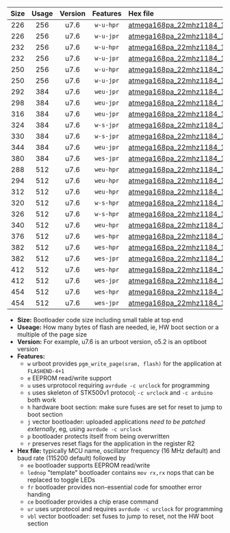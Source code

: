 |Size|Usage|Version|Features|Hex file|
|:-:|:-:|:-:|:-:|:--|
|226|256|u7.6|`w-u-hpr`|[atmega168pa_22mhz1184_115200bps_ur.hex](https://raw.githubusercontent.com/stefanrueger/urboot/main/atmega168pa_22mhz1184_115200bps_ur.hex)|
|226|256|u7.6|`w-u-jpr`|[atmega168pa_22mhz1184_115200bps_ur_vbl.hex](https://raw.githubusercontent.com/stefanrueger/urboot/main/atmega168pa_22mhz1184_115200bps_ur_vbl.hex)|
|232|256|u7.6|`w-u-hpr`|[atmega168pa_22mhz1184_115200bps_lednop_ur.hex](https://raw.githubusercontent.com/stefanrueger/urboot/main/atmega168pa_22mhz1184_115200bps_lednop_ur.hex)|
|232|256|u7.6|`w-u-jpr`|[atmega168pa_22mhz1184_115200bps_lednop_ur_vbl.hex](https://raw.githubusercontent.com/stefanrueger/urboot/main/atmega168pa_22mhz1184_115200bps_lednop_ur_vbl.hex)|
|250|256|u7.6|`w-u-hpr`|[atmega168pa_22mhz1184_115200bps_lednop_fr_ur.hex](https://raw.githubusercontent.com/stefanrueger/urboot/main/atmega168pa_22mhz1184_115200bps_lednop_fr_ur.hex)|
|250|256|u7.6|`w-u-jpr`|[atmega168pa_22mhz1184_115200bps_lednop_fr_ur_vbl.hex](https://raw.githubusercontent.com/stefanrueger/urboot/main/atmega168pa_22mhz1184_115200bps_lednop_fr_ur_vbl.hex)|
|292|384|u7.6|`weu-jpr`|[atmega168pa_22mhz1184_115200bps_ee_ur_vbl.hex](https://raw.githubusercontent.com/stefanrueger/urboot/main/atmega168pa_22mhz1184_115200bps_ee_ur_vbl.hex)|
|298|384|u7.6|`weu-jpr`|[atmega168pa_22mhz1184_115200bps_ee_lednop_ur_vbl.hex](https://raw.githubusercontent.com/stefanrueger/urboot/main/atmega168pa_22mhz1184_115200bps_ee_lednop_ur_vbl.hex)|
|316|384|u7.6|`weu-jpr`|[atmega168pa_22mhz1184_115200bps_ee_lednop_fr_ur_vbl.hex](https://raw.githubusercontent.com/stefanrueger/urboot/main/atmega168pa_22mhz1184_115200bps_ee_lednop_fr_ur_vbl.hex)|
|324|384|u7.6|`w-s-jpr`|[atmega168pa_22mhz1184_115200bps_vbl.hex](https://raw.githubusercontent.com/stefanrueger/urboot/main/atmega168pa_22mhz1184_115200bps_vbl.hex)|
|330|384|u7.6|`w-s-jpr`|[atmega168pa_22mhz1184_115200bps_lednop_vbl.hex](https://raw.githubusercontent.com/stefanrueger/urboot/main/atmega168pa_22mhz1184_115200bps_lednop_vbl.hex)|
|344|384|u7.6|`weu-jpr`|[atmega168pa_22mhz1184_115200bps_ee_lednop_fr_ce_ur_vbl.hex](https://raw.githubusercontent.com/stefanrueger/urboot/main/atmega168pa_22mhz1184_115200bps_ee_lednop_fr_ce_ur_vbl.hex)|
|380|384|u7.6|`wes-jpr`|[atmega168pa_22mhz1184_115200bps_ee_vbl.hex](https://raw.githubusercontent.com/stefanrueger/urboot/main/atmega168pa_22mhz1184_115200bps_ee_vbl.hex)|
|288|512|u7.6|`weu-hpr`|[atmega168pa_22mhz1184_115200bps_ee_ur.hex](https://raw.githubusercontent.com/stefanrueger/urboot/main/atmega168pa_22mhz1184_115200bps_ee_ur.hex)|
|294|512|u7.6|`weu-hpr`|[atmega168pa_22mhz1184_115200bps_ee_lednop_ur.hex](https://raw.githubusercontent.com/stefanrueger/urboot/main/atmega168pa_22mhz1184_115200bps_ee_lednop_ur.hex)|
|312|512|u7.6|`weu-hpr`|[atmega168pa_22mhz1184_115200bps_ee_lednop_fr_ur.hex](https://raw.githubusercontent.com/stefanrueger/urboot/main/atmega168pa_22mhz1184_115200bps_ee_lednop_fr_ur.hex)|
|320|512|u7.6|`w-s-hpr`|[atmega168pa_22mhz1184_115200bps.hex](https://raw.githubusercontent.com/stefanrueger/urboot/main/atmega168pa_22mhz1184_115200bps.hex)|
|326|512|u7.6|`w-s-hpr`|[atmega168pa_22mhz1184_115200bps_lednop.hex](https://raw.githubusercontent.com/stefanrueger/urboot/main/atmega168pa_22mhz1184_115200bps_lednop.hex)|
|340|512|u7.6|`weu-hpr`|[atmega168pa_22mhz1184_115200bps_ee_lednop_fr_ce_ur.hex](https://raw.githubusercontent.com/stefanrueger/urboot/main/atmega168pa_22mhz1184_115200bps_ee_lednop_fr_ce_ur.hex)|
|376|512|u7.6|`wes-hpr`|[atmega168pa_22mhz1184_115200bps_ee.hex](https://raw.githubusercontent.com/stefanrueger/urboot/main/atmega168pa_22mhz1184_115200bps_ee.hex)|
|382|512|u7.6|`wes-hpr`|[atmega168pa_22mhz1184_115200bps_ee_lednop.hex](https://raw.githubusercontent.com/stefanrueger/urboot/main/atmega168pa_22mhz1184_115200bps_ee_lednop.hex)|
|382|512|u7.6|`wes-jpr`|[atmega168pa_22mhz1184_115200bps_ee_lednop_vbl.hex](https://raw.githubusercontent.com/stefanrueger/urboot/main/atmega168pa_22mhz1184_115200bps_ee_lednop_vbl.hex)|
|412|512|u7.6|`wes-hpr`|[atmega168pa_22mhz1184_115200bps_ee_lednop_fr.hex](https://raw.githubusercontent.com/stefanrueger/urboot/main/atmega168pa_22mhz1184_115200bps_ee_lednop_fr.hex)|
|412|512|u7.6|`wes-jpr`|[atmega168pa_22mhz1184_115200bps_ee_lednop_fr_vbl.hex](https://raw.githubusercontent.com/stefanrueger/urboot/main/atmega168pa_22mhz1184_115200bps_ee_lednop_fr_vbl.hex)|
|454|512|u7.6|`wes-hpr`|[atmega168pa_22mhz1184_115200bps_ee_lednop_fr_ce.hex](https://raw.githubusercontent.com/stefanrueger/urboot/main/atmega168pa_22mhz1184_115200bps_ee_lednop_fr_ce.hex)|
|454|512|u7.6|`wes-jpr`|[atmega168pa_22mhz1184_115200bps_ee_lednop_fr_ce_vbl.hex](https://raw.githubusercontent.com/stefanrueger/urboot/main/atmega168pa_22mhz1184_115200bps_ee_lednop_fr_ce_vbl.hex)|

- **Size:** Bootloader code size including small table at top end
- **Useage:** How many bytes of flash are needed, ie, HW boot section or a multiple of the page size
- **Version:** For example, u7.6 is an urboot version, o5.2 is an optiboot version
- **Features:**
  + `w` urboot provides `pgm_write_page(sram, flash)` for the application at `FLASHEND-4+1`
  + `e` EEPROM read/write support
  + `u` uses urprotocol requiring `avrdude -c urclock` for programming
  + `s` uses skeleton of STK500v1 protocol; `-c urclock` and `-c arduino` both work
  + `h` hardware boot section: make sure fuses are set for reset to jump to boot section
  + `j` vector bootloader: uploaded applications *need to be patched externally*, eg, using `avrdude -c urclock`
  + `p` bootloader protects itself from being overwritten
  + `r` preserves reset flags for the application in the register R2
- **Hex file:** typically MCU name, oscillator frequency (16 MHz default) and baud rate (115200 default) followed by
  + `ee` bootloader supports EEPROM read/write
  + `lednop` "template" bootloader contains `mov rx,rx` nops that can be replaced to toggle LEDs
  + `fr` bootloader provides non-essential code for smoother error handing
  + `ce` bootloader provides a chip erase command
  + `ur` uses urprotocol and requires `avrdude -c urclock` for programming
  + `vbl` vector bootloader: set fuses to jump to reset, not the HW boot section
